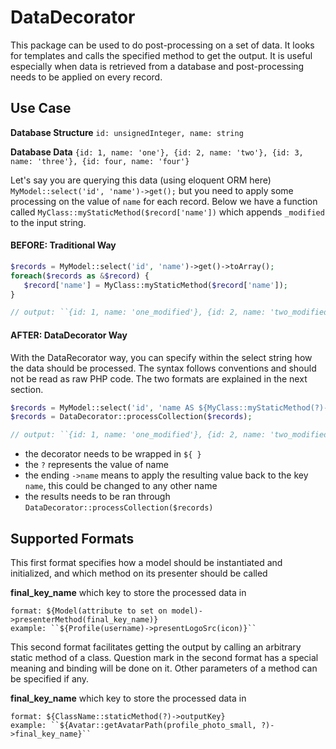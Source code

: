 # DataDecorator

This package can be used to do post-processing on a set of data. It looks for templates and calls the specified method to get the output. It is useful especially when data is retrieved from a database and post-processing needs to be applied on every record.

## Use Case
**Database Structure**
``id: unsignedInteger, name: string``

**Database Data**
``{id: 1, name: 'one'}, {id: 2, name: 'two'}, {id: 3, name: 'three'}, {id: four, name: 'four'}``

Let's say you are querying this data (using eloquent ORM here) ``MyModel::select('id', 'name')->get();`` but you need to apply some processing on the value of ``name`` for each record.
Below we have a function called ``MyClass::myStaticMethod($record['name'])`` which appends ``_modified`` to the input string.

#### BEFORE: Traditional Way
```php
$records = MyModel::select('id', 'name')->get()->toArray();
foreach($records as &$record) {
   $record['name'] = MyClass::myStaticMethod($record['name']);
}

// output: ``{id: 1, name: 'one_modified'}, {id: 2, name: 'two_modified'}, {id: 3, name: 'three_modified'}, {id: four, name: 'four_modified'}``
```

#### AFTER: DataDecorator Way
With the DataRecorator way, you can specify within the select string how the data should be processed. The syntax follows conventions and should not be read as raw PHP code. The two formats are explained in the next section. 
```php
$records = MyModel::select('id', 'name AS ${MyClass::myStaticMethod(?)->name}')->get()->toArray();
$records = DataDecorator::processCollection($records);

// output: ``{id: 1, name: 'one_modified'}, {id: 2, name: 'two_modified'}, {id: 3, name: 'three_modified'}, {id: four, name: 'four_modified'}``
```
- the decorator needs to be wrapped in ``${ }``
- the ``?`` represents the value of name
- the ending ``->name`` means to apply the resulting value back to the key ``name``, this could be changed to any other name
- the results needs to be ran through ``DataDecorator::processCollection($records)``


## Supported Formats

This first format specifies how a model should be instantiated and initialized, and which method on its presenter
should be called

**final_key_name** which key to store the processed data in

```
format: ${Model(attribute to set on model)->presenterMethod(final_key_name)}
example: ``${Profile(username)->presentLogoSrc(icon)}``
```

This second format facilitates getting the output by calling an arbitrary static method of a class. Question mark in the second format has a special meaning and binding will be done on it. Other parameters of a method can be specified if any.

**final_key_name** which key to store the processed data in

```
format: ${ClassName::staticMethod(?)->outputKey}
example: ``${Avatar::getAvatarPath(profile_photo_small, ?)->final_key_name}``
```         
